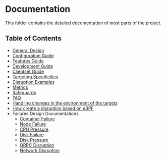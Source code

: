 # Documentation

This folder contains the detailed documentation of most parts of the project.

## Table of Contents

- [General Design](design.md)
- [Configuration Guide](configuration.md)
- [Features Guide](features.md)
- [Development Guide](development.md)
- [Clientset Guide](clientset/README.md)
- [Targeting Specificities](targeting.md)
- [Disruption Examples](examples.md)
- [Metrics](metrics_events.md)
- [Safeguards](safemode.md)
- [FAQ](faq.md)
- [Handling changes in the environment of the targets](changes_handling.md)
- [How create a disruption based on eBPF](ebpf_disruption.md)
- Failures Design Documentations
  - [Container Failure](container_disruption.md)
  - [Node Failure](node_disruption.md)
  - [CPU Pressure](cpu_pressure.md)
  - [Disk Failure](disk_failure.md)
  - [Disk Pressure](disk_pressure.md)
  - [GRPC Disruption](grpc_disruption.md)
  - [Network Disruption](network_disruption.md)
